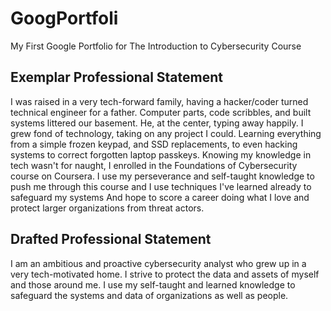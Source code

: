 # GoogPortfoli
My First Google Portfolio for The Introduction to Cybersecurity Course
## Exemplar Professional Statement
I was raised in a very tech-forward family, having a hacker/coder turned technical engineer for a father. Computer parts, code scribbles, and built systems littered our basement. He, at the center, typing away happily. I grew fond of technology, taking on any project I could. Learning everything from a simple frozen keypad, and SSD replacements, to even hacking systems to correct forgotten laptop passkeys. Knowing my knowledge in tech wasn't for naught, I enrolled in the Foundations of Cybersecurity course on Coursera. I use my perseverance and self-taught knowledge to push me through this course and I use techniques I've learned already to safeguard my systems And hope to score a career doing what I love and protect larger organizations from threat actors.
## Drafted Professional Statement
I am an ambitious and proactive cybersecurity analyst who grew up in a very tech-motivated home. I strive to protect the data and assets of myself and those around me. I use my self-taught and learned knowledge to safeguard the systems and data of organizations as well as people.
